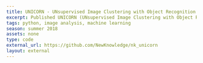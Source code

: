 ```yaml
---
title: UNICORN - UNsupervised Image Clustering with Object Recognition Network
excerpt: Published UNICORN (UNsupervised Image Clustering with Object Recognition Network), a python library that classifies images based on their similarity with respect to the activation pattern produced by the Inception V3 network trained on Imagenet. 
tags: python, image analysis, machine learning
season: summer 2018
assets: none
type: code
external_url: https://github.com/NewKnowledge/nk_unicorn
layout: external
---
```

